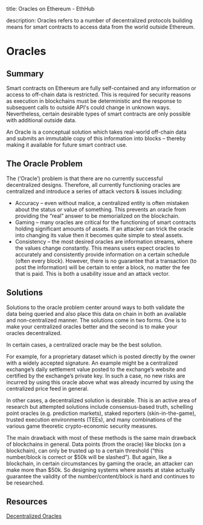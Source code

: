 title: Oracles on Ethereum - EthHub

description: Oracles refers to a number of decentralized protocols building means for smart contracts to access data from the world outside Ethereum.

# Oracles

## Summary

Smart contracts on Ethereum are fully self-contained and any information or access to off-chain data is restricted. This is required for security reasons as execution in blockchains must be deterministic and the response to subsequent calls to outside API's could change in unknown ways. Nevertheless, certain desirable types of smart contracts are only possible with additional outside data.

An Oracle is a conceptual solution which takes real-world off-chain data and submits an immutable copy of this information into blocks – thereby making it available for future smart contract use.

## The Oracle Problem 

The (‘Oracle’) problem is that there are no currently successful decentralized designs. Therefore, all currently functioning oracles are centralized and introduce a series of attack vectors & issues including:

* Accuracy – even without malice, a centralized entity is often mistaken about the status or value of something. This prevents an oracle from providing the “real” answer to be memorialized on the blockchain.
* Gaming – many oracles are critical for the functioning of smart contracts holding significant amounts of assets. If an attacker can trick the oracle into changing its value then it becomes quite simple to steal assets.
* Consistency – the most desired oracles are information streams, where the values change constantly. This means users expect oracles to accurately and consistently provide information on a certain schedule (often every block). However, there is no guarantee that a transaction (to post the information) will be certain to enter a block, no matter the fee that is paid. This is both a usability issue and an attack vector.

## Solutions

Solutions to the oracle problem center around ways to both validate the data being queried and also place this data on chain in both an available and non-centralized manner. The solutions come in two forms. One is to make your centralized oracles better and the second is to make your oracles decentralized.

In certain cases, a centralized oracle may be the best solution. 

For example, for a proprietary dataset which is posted directly by the owner with a widely accepted signature. An example might be a centralized exchange’s daily settlement value posted to the exchange’s website and certified by the exchange’s private key. In such a case, no new risks are incurred by using this oracle above what was already incurred by using the centralized price feed in general.

In other cases, a decentralized solution is desirable. This is an active area of research but attempted solutions include consensus-based truth, schelling point oracles (e.g. prediction markets), staked reporters (skin-in-the-game), trusted execution environments (TEEs), and many combinations of the various game theoretic crypto-economic security measures.

The main drawback with most of these methods is the same main drawback of blockchains in general. Data points (from the oracle) like blocks (on a blockchain), can only be trusted up to a certain threshold (“this number/block is correct or $50k will be slashed”). But again, like a blockchain, in certain circumstances by gaming the oracle, an attacker can make more than $50k. So designing systems where assets at stake actually guarantee the validity of the number/content/block is hard and continues to be researched.

## Resources
[Decentralized Oracles](https://medium.com/fabric-ventures/decentralised-oracles-a-comprehensive-overview-d3168b9a8841)
